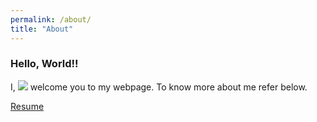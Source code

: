 ```yaml
---
permalink: /about/
title: "About"
---
```


### Hello, World!! 
I, [![](https://img.shields.io/badge/Vivek-Kumar-red.svg)](https://sourcerer.io/vivekec) welcome you to my webpage. To know more about me refer below.


[Resume](https://github.com/vivekec/certifications/blob/master/VK_resume.pdf)
